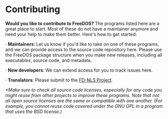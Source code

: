 # Contributing

**Would you like to contribute to FreeDOS?** The programs listed here are a great place to start. Most of these do not have a maintainer anymore and need your help to make them better. Here's how to get started:

· **Maintainers**: Let us know if you'd like to take on one of these programs, and we can provide access to the source code repository here. Please use the FreeDOS package structure when you make new releases, including all executables, source code, and metadata.

· **New developers**: We can extend access for you to track issues here.

· **Translators**: Please submit to the [FD-NLS Project](https://github.com/shidel/fd-nls).

_*Make sure to check all source code licenses, especially for any code you might reuse from other projects to improve these programs. Note that not all open source licenses are the same or compatible with one another. (For example, you cannot reuse code covered under the GNU GPL in a program that uses the BSD license.)_
